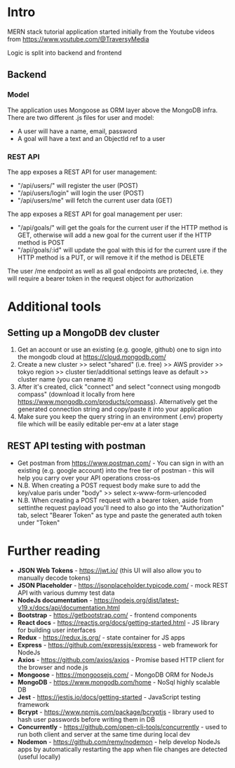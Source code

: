 # Intro

MERN stack tutorial application started initially from the Youtube videos from https://www.youtube.com/@TraversyMedia

Logic is split into backend and frontend

## Backend

### Model
The application uses Mongoose as ORM layer above the MongoDB infra. There are two different .js files for user and model:
- A user will have a name, email, password
- A goal will have a text and an ObjectId ref to a user

### REST API

The app exposes a REST API for user management:

- "/api/users/" will register the user (POST)
- "/api/users/login" will login the user (POST)
- "/api/users/me" will fetch the current user data (GET)

The app exposes a REST API for goal management per user:

- "/api/goals/" will get the goals for the current user if the HTTP method is GET, otherwise will add a new goal for the current user if the HTTP method is POST
- "/api/goals/:id" will update the goal with this id for the current usre if the HTTP method is a PUT, or will remove it if the method is DELETE

The user /me endpoint as well as all goal endpoints are protected, i.e. they will require a bearer token in the request object for authorization 

# Additional tools

## Setting up a MongoDB dev cluster

1. Get an account or use an existing (e.g. google, github) one to sign into the mongodb cloud at https://cloud.mongodb.com/
2. Create a new cluster >> select "shared" (i.e. free) >> AWS provider >> tokyo region >> cluster tier/additional settings leave as default >> cluster name (you can rename it)
3. After it's created, click "connect" and select "connect using mongodb compass" (download it locally from here https://www.mongodb.com/products/compass). Alternatively get the generated connection string and copy/paste it into your application
4. Make sure you keep the query string in an environment (.env) property file which will be easily editable per-env at a later stage

## REST API testing with postman

- Get postman from https://www.postman.com/ - You can sign in with an existing (e.g. google account) into the free tier of postman - this will help you carry over your API operations cross-os
- N.B. When creating a POST request body make sure to add the key/value paris under "body" >> select x-www-form-urlencoded
- N.B. When creating a POST request with a bearer token, aside from settinthe request payload you'll need to also go into the "Authorization" tab, select "Bearer Token" as type and paste the generated auth token under "Token"

# Further reading

- **JSON Web Tokens** - https://jwt.io/ (this UI will also allow you to manually decode tokens)
- **JSON Placeholder** - https://jsonplaceholder.typicode.com/ - mock REST API with various dummy test data
- **NodeJs documentation** - https://nodejs.org/dist/latest-v19.x/docs/api/documentation.html
- **Bootstrap** - https://getbootstrap.com/ - frontend components
- **React docs** - https://reactjs.org/docs/getting-started.html - JS library for building user interfaces
- **Redux** - https://redux.js.org/ - state container for JS apps
- **Express** - https://github.com/expressjs/express - web framework for NodeJs
- **Axios** - https://github.com/axios/axios - Promise based HTTP client for the browser and node.js
- **Mongoose** - https://mongoosejs.com/ - MongoDB ORM for NodeJs
- **MongoDB** - https://www.mongodb.com/home - NoSql highly scalable DB
- **Jest** - https://jestjs.io/docs/getting-started - JavaScript testing framework
- **Bcrypt** - https://www.npmjs.com/package/bcryptjs - library used to hash user passwords before writing them in DB
- **Concurrently** - https://github.com/open-cli-tools/concurrently - used to run both client and server at the same time during local dev
- **Nodemon** - https://github.com/remy/nodemon - help develop NodeJs apps by automatically restarting the app when file changes are detected (useful locally)
